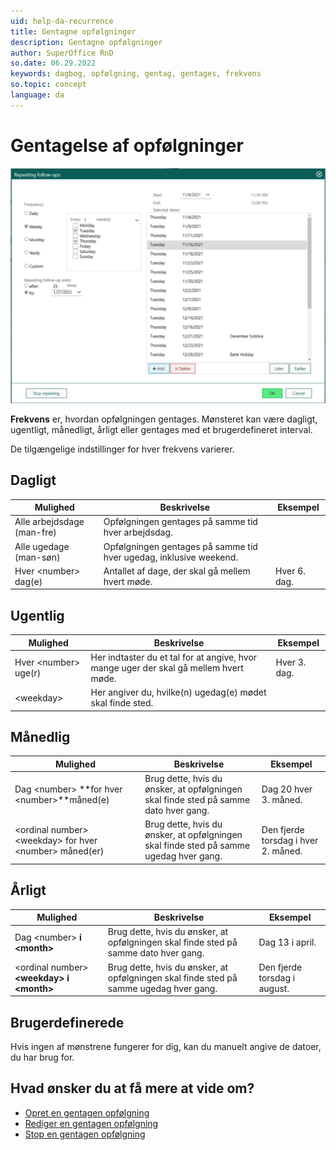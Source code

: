 ```yaml
---
uid: help-da-recurrence
title: Gentagne opfølgninger
description: Gentagne opfølgninger
author: SuperOffice RnD
so.date: 06.29.2022
keywords: dagbog, opfølgning, gentag, gentages, frekvens
so.topic: concept
language: da
---
```


# Gentagelse af opfølgninger

![Recurring follow-up dialog -screenshot][img1]

**Frekvens** er, hvordan opfølgningen gentages. Mønsteret kan være dagligt, ugentligt, månedligt, årligt eller gentages med et brugerdefineret interval.

De tilgængelige indstillinger for hver frekvens varierer.

## Dagligt

| Mulighed | Beskrivelse | Eksempel |
|---|---|---|
| Alle arbejdsdage (man-fre) | Opfølgningen gentages på samme tid hver arbejdsdag. | |
| Alle ugedage (man-søn) | Opfølgningen gentages på samme tid hver ugedag, inklusive weekend. | |
| Hver &lt;number&gt; dag(e) | Antallet af dage, der skal gå mellem hvert møde. | Hver 6\. dag. |

## Ugentlig

| Mulighed | Beskrivelse | Eksempel |
|---|---|---|
| Hver &lt;number&gt; uge(r)| Her indtaster du et tal for at angive, hvor mange uger der skal gå mellem hvert møde. | Hver 3\. dag. |
| &lt;weekday&gt;| Her angiver du, hvilke(n) ugedag(e) mødet skal finde sted. | |

## Månedlig

| Mulighed | Beskrivelse | Eksempel |
|---|---|---|
| Dag &lt;number&gt; **for hver &lt;number&gt;**måned(e) | Brug dette, hvis du ønsker, at opfølgningen skal finde sted på samme dato hver gang. | Dag 20 hver 3\. måned. |
| &lt;ordinal number&gt; &lt;weekday&gt; for hver &lt;number&gt; måned(er)| Brug dette, hvis du ønsker, at opfølgningen skal finde sted på samme ugedag hver gang. | Den fjerde torsdag i hver 2\. måned. |

## Årligt

| Mulighed | Beskrivelse | Eksempel |
|---|---|---|
| Dag &lt;number&gt; **i &lt;month&gt;**| Brug dette, hvis du ønsker, at opfølgningen skal finde sted på samme dato hver gang. | Dag 13 i april. |
| &lt;ordinal number&gt; **&lt;weekday&gt; i &lt;month&gt;**| Brug dette, hvis du ønsker, at opfølgningen skal finde sted på samme ugedag hver gang. | Den fjerde torsdag i august. |

## Brugerdefinerede

Hvis ingen af mønstrene fungerer for dig, kan du manuelt angive de datoer, du har brug for.

## Hvad ønsker du at få mere at vide om?

* [Opret en gentagen opfølgning][4]
* [Rediger en gentagen opfølgning][1]
* [Stop en gentagen opfølgning][3]

<!-- Referenced links -->
[1]: ../edit-follow-up.md#repeat
[3]: stop.md
[4]: create.md

<!-- Referenced images -->
[img1]: ../../../../media/loc/en/diary/recurrence-dialog.png
